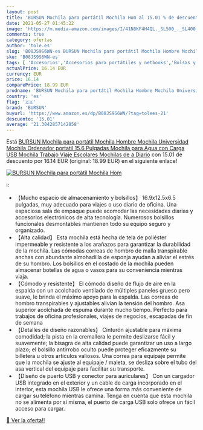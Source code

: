 ```yaml
---
layout: post
title: 'BURSUN Mochila para portátil Mochila Hom al 15.01 % de descuento'
date: 2021-05-27 01:45:22
image: 'https://m.media-amazon.com/images/I/41N8KF4H4QL._SL500_._SL400_.jpg'
comments: true
category: ofertas
author: 'tole.es'
slug: 'B08JS9S6WN-es BURSUN Mochila para portátil Mochila Hombre Mochila...'
sku: 'B08JS9S6WN-es'
tags: [ 'Accesorios','Accesorios para portátiles y netbooks','Bolsas y fundas para portátiles y netbooks','Informática','Mochilas para portátiles y netbooks','bursun','mochila', ]
actualPrice: 16.14 EUR
currency: EUR
price: 16.14
comparePrice: 18.99 EUR
prodname: 'BURSUN Mochila para portátil Mochila Hombre Mochila Universidad Mochila Ordenador portatil 15.6 Pulgadas Mochila para Agua con Carga USB Mochila Trabajo Viaje Escolares Mochilas de a Diario'
country: 'es'
flag: '🇪🇸'
brand: 'BURSUN'
buyurl: 'https://www.amazon.es/dp/B08JS9S6WN/?tag=tolees-21'
descuento: '15.01'
average: '21.3042857142858'
---
```


Está [BURSUN Mochila para portátil Mochila Hombre Mochila Universidad Mochila Ordenador portatil 15.6 Pulgadas Mochila para Agua con Carga USB Mochila Trabajo Viaje Escolares Mochilas de a Diario](https://www.amazon.es/dp/B08JS9S6WN/?tag=tolees-21) con 15.01 de descuento por 16.14 EUR (original: 18.99 EUR) en el siguiente enlace!

[![BURSUN Mochila para portátil Mochila Hom](https://m.media-amazon.com/images/I/41N8KF4H4QL._SL500_._SL400_.jpg)](https://www.amazon.es/dp/B08JS9S6WN/?tag=tolees-21)

ℹ️:

- 【Mucho espacio de almacenamiento y bolsillos】 16.9x12.5x6.5 pulgadas, muy adecuado para viajes o uso diario de oficina. Una espaciosa sala de empaque puede acomodar las necesidades diarias y accesorios electrónicos de alta tecnología. Numerosos bolsillos funcionales desmontables mantienen todo su equipo seguro y organizado.
- 【Alta calidad】 Esta mochila está hecha de tela de poliéster impermeable y resistente a los arañazos para garantizar la durabilidad de la mochila. Las cómodas correas de hombro de malla transpirable anchas con abundante almohadilla de esponja ayudan a aliviar el estrés de su hombro. Los bolsillos en el costado de la mochila pueden almacenar botellas de agua o vasos para su conveniencia mientras viaja.
- 【Cómodo y resistente】 El cómodo diseño de flujo de aire en la espalda con un acolchado ventilado de múltiples paneles grueso pero suave, le brinda el máximo apoyo para la espalda. Las correas de hombro transpirables y ajustables alivian la tensión del hombro. Asa superior acolchada de espuma durante mucho tiempo. Perfecto para trabajos de oficina profesionales, viajes de negocios, escapadas de fin de semana
- 【Detalles de diseño razonables】 Cinturón ajustable para máxima comodidad; la pista en la cremallera le permite deslizarse fácil y suavemente; la bisagra de alta calidad puede garantizar un uso a largo plazo; el bolsillo antirrobo oculto puede proteger eficazmente su billetera u otros artículos valiosos. Una correa para equipaje permite que la mochila se ajuste al equipaje / maleta, se desliza sobre el tubo del asa vertical del equipaje para facilitar su transporte.
- 【Diseño de puerto USB y conector para auriculares】 Con un cargador USB integrado en el exterior y un cable de carga incorporado en el interior, esta mochila USB le ofrece una forma más conveniente de cargar su teléfono mientras camina. Tenga en cuenta que esta mochila no se alimenta por sí misma, el puerto de carga USB solo ofrece un fácil acceso para cargar.

[🛒 Ver la oferta!!](https://www.amazon.es/dp/B08JS9S6WN/?tag=tolees-21)
